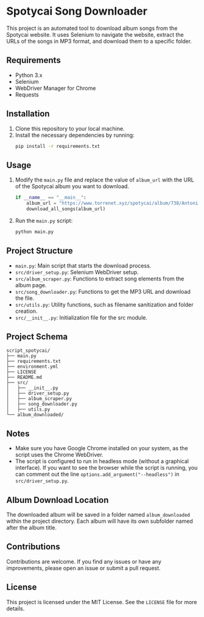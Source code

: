 # Spotycai Song Downloader

This project is an automated tool to download album songs from the Spotycai website. It uses Selenium to navigate the website, extract the URLs of the songs in MP3 format, and download them to a specific folder.

## Requirements

- Python 3.x
- Selenium
- WebDriver Manager for Chrome
- Requests

## Installation

1. Clone this repository to your local machine.
2. Install the necessary dependencies by running:
    ```bash
    pip install -r requirements.txt
    ```

## Usage

1. Modify the `main.py` file and replace the value of `album_url` with the URL of the Spotycai album you want to download.
    ```python
    if __name__ == "__main__":
        album_url = "https://www.torrenet.xyz/spotycai/album/738/Antonio+Álvarez+Cordero+(Bizcocho)/Los+hermanos+del+buen+fin"
        download_all_songs(album_url)
    ```

2. Run the `main.py` script:
    ```bash
    python main.py
    ```

## Project Structure

- `main.py`: Main script that starts the download process.
- `src/driver_setup.py`: Selenium WebDriver setup.
- `src/album_scraper.py`: Functions to extract song elements from the album page.
- `src/song_downloader.py`: Functions to get the MP3 URL and download the file.
- `src/utils.py`: Utility functions, such as filename sanitization and folder creation.
- `src/__init__.py`: Initialization file for the src module.

## Project Schema

```
script_spotycai/
├── main.py
├── requirements.txt
├── environment.yml
├── LICENSE
├── README.md
├── src/
│   ├── __init__.py
│   ├── driver_setup.py
│   ├── album_scraper.py
│   ├── song_downloader.py
│   ├── utils.py
└── album_downloaded/
```

## Notes

- Make sure you have Google Chrome installed on your system, as the script uses the Chrome WebDriver.
- The script is configured to run in headless mode (without a graphical interface). If you want to see the browser while the script is running, you can comment out the line `options.add_argument("--headless")` in `src/driver_setup.py`.

## Album Download Location

The downloaded album will be saved in a folder named `album_downloaded` within the project directory. Each album will have its own subfolder named after the album title.

## Contributions

Contributions are welcome. If you find any issues or have any improvements, please open an issue or submit a pull request.

## License

This project is licensed under the MIT License. See the `LICENSE` file for more details.

